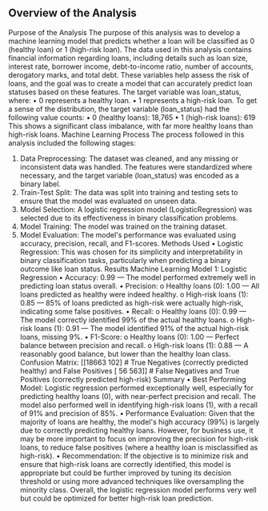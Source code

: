 ## Overview of the Analysis

Purpose of the Analysis
The purpose of this analysis was to develop a machine learning model that predicts whether a loan will be classified as 0 (healthy loan) or 1 (high-risk loan). The data used in this analysis contains financial information regarding loans, including details such as loan size, interest rate, borrower income, debt-to-income ratio, number of accounts, derogatory marks, and total debt. These variables help assess the risk of loans, and the goal was to create a model that can accurately predict loan statuses based on these features.
The target variable was loan_status, where:
•	0 represents a healthy loan.
•	1 represents a high-risk loan.
To get a sense of the distribution, the target variable (loan_status) had the following value counts:
•	0 (healthy loans): 18,765
•	1 (high-risk loans): 619
This shows a significant class imbalance, with far more healthy loans than high-risk loans.
Machine Learning Process
The process followed in this analysis included the following stages:
1.	Data Preprocessing: The dataset was cleaned, and any missing or inconsistent data was handled. The features were standardized where necessary, and the target variable (loan_status) was encoded as a binary label.
2.	Train-Test Split: The data was split into training and testing sets to ensure that the model was evaluated on unseen data.
3.	Model Selection: A logistic regression model (LogisticRegression) was selected due to its effectiveness in binary classification problems.
4.	Model Training: The model was trained on the training dataset.
5.	Model Evaluation: The model's performance was evaluated using accuracy, precision, recall, and F1-scores.
Methods Used
•	Logistic Regression: This was chosen for its simplicity and interpretability in binary classification tasks, particularly when predicting a binary outcome like loan status.
Results
Machine Learning Model 1: Logistic Regression
•	Accuracy: 0.99 — The model performed extremely well in predicting loan status overall.
•	Precision:
o	Healthy loans (0): 1.00 — All loans predicted as healthy were indeed healthy.
o	High-risk loans (1): 0.85 — 85% of loans predicted as high-risk were actually high-risk, indicating some false positives.
•	Recall:
o	Healthy loans (0): 0.99 — The model correctly identified 99% of the actual healthy loans.
o	High-risk loans (1): 0.91 — The model identified 91% of the actual high-risk loans, missing 9%.
•	F1-Score:
o	Healthy loans (0): 1.00 — Perfect balance between precision and recall.
o	High-risk loans (1): 0.88 — A reasonably good balance, but lower than the healthy loan class.
Confusion Matrix:
[[18663   102]  # True Negatives (correctly predicted healthy) and False Positives
 [   56   563]] # False Negatives and True Positives (correctly predicted high-risk)
Summary
•	Best Performing Model: Logistic regression performed exceptionally well, especially for predicting healthy loans (0), with near-perfect precision and recall. The model also performed well in identifying high-risk loans (1), with a recall of 91% and precision of 85%.
•	Performance Evaluation: Given that the majority of loans are healthy, the model's high accuracy (99%) is largely due to correctly predicting healthy loans. However, for business use, it may be more important to focus on improving the precision for high-risk loans, to reduce false positives (where a healthy loan is misclassified as high-risk).
•	Recommendation: If the objective is to minimize risk and ensure that high-risk loans are correctly identified, this model is appropriate but could be further improved by tuning its decision threshold or using more advanced techniques like oversampling the minority class.
Overall, the logistic regression model performs very well but could be optimized for better high-risk loan prediction.

